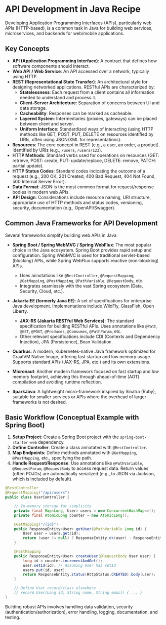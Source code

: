 # API Development in Java Recipe

Developing Application Programming Interfaces (APIs), particularly web APIs (HTTP-based), is a common task in Java for building web services, microservices, and backends for web/mobile applications.

## Key Concepts

*   **API (Application Programming Interface)**: A contract that defines how software components should interact.
*   **Web API / Web Service**: An API accessed over a network, typically using HTTP.
*   **REST (Representational State Transfer)**: An architectural style for designing networked applications. RESTful APIs are characterized by:
    *   **Statelessness**: Each request from a client contains all information needed to understand and process it.
    *   **Client-Server Architecture**: Separation of concerns between UI and data storage.
    *   **Cacheability**: Responses can be marked as cacheable.
    *   **Layered System**: Intermediaries (proxies, gateways) can be placed between client and server.
    *   **Uniform Interface**: Standardized ways of interacting (using HTTP methods like GET, POST, PUT, DELETE on resources identified by URIs, often using JSON/XML for representations).
*   **Resources**: The core concept in REST (e.g., a user, an order, a product). Identified by URIs (e.g., `/users`, `/users/123`).
*   **HTTP Methods**: Standard verbs used for operations on resources (GET: retrieve, POST: create, PUT: update/replace, DELETE: remove, PATCH: partial update).
*   **HTTP Status Codes**: Standard codes indicating the outcome of a request (e.g., 200 OK, 201 Created, 400 Bad Request, 404 Not Found, 500 Internal Server Error).
*   **Data Format**: JSON is the most common format for request/response bodies in modern web APIs.
*   **API Design**: Considerations include resource naming, URI structure, appropriate use of HTTP methods and status codes, versioning, security, documentation (e.g., OpenAPI/Swagger).

## Common Java Frameworks for API Development

Several frameworks simplify building web APIs in Java:

*   **Spring Boot / Spring WebMVC / Spring WebFlux**: The most popular choice in the Java ecosystem. Spring Boot provides rapid setup and configuration. Spring WebMVC is used for traditional servlet-based (blocking) APIs, while Spring WebFlux supports reactive (non-blocking) APIs.
    *   Uses annotations like `@RestController`, `@RequestMapping`, `@GetMapping`, `@PostMapping`, `@PathVariable`, `@RequestBody`, etc.
    *   Integrates seamlessly with the vast Spring ecosystem (Data, Security, Cloud, etc.).

*   **Jakarta EE (formerly Java EE)**: A set of specifications for enterprise Java development. Implementations include WildFly, GlassFish, Open Liberty.
    *   **JAX-RS (Jakarta RESTful Web Services)**: The standard specification for building RESTful APIs. Uses annotations like `@Path`, `@GET`, `@POST`, `@Produces`, `@Consumes`, `@PathParam`, etc.
    *   Other relevant specifications include CDI (Contexts and Dependency Injection), JPA (Persistence), Bean Validation.

*   **Quarkus**: A modern, Kubernetes-native Java framework optimized for GraalVM Native Image, offering fast startup and low memory usage. Supports standard APIs (JAX-RS, JPA, etc.) and its own extensions.

*   **Micronaut**: Another modern framework focused on fast startup and low memory footprint, achieving this through ahead-of-time (AOT) compilation and avoiding runtime reflection.

*   **SparkJava**: A lightweight micro-framework inspired by Sinatra (Ruby), suitable for smaller services or APIs where the overhead of larger frameworks is not desired.

## Basic Workflow (Conceptual Example with Spring Boot)

1.  **Setup Project**: Create a Spring Boot project with the `spring-boot-starter-web` dependency.
2.  **Define Controller**: Create a class annotated with `@RestController`.
3.  **Map Endpoints**: Define methods annotated with `@GetMapping`, `@PostMapping`, etc., specifying the path.
4.  **Handle Request/Response**: Use annotations like `@PathVariable`, `@RequestParam`, `@RequestBody` to access request data. Return values (often POJOs) are automatically serialized (e.g., to JSON via Jackson, which is included by default).

```java
@RestController
@RequestMapping("/api/users")
public class UserController {

    // In-memory storage for simplicity
    private final Map<Long, User> users = new ConcurrentHashMap<>();
    private final AtomicLong counter = new AtomicLong();

    @GetMapping("/{id}")
    public ResponseEntity<User> getUser(@PathVariable Long id) {
        User user = users.get(id);
        return (user != null) ? ResponseEntity.ok(user) : ResponseEntity.notFound().build();
    }

    @PostMapping
    public ResponseEntity<User> createUser(@RequestBody User user) {
        long id = counter.incrementAndGet();
        user.setId(id); // Assuming User has setId
        users.put(id, user);
        return ResponseEntity.status(HttpStatus.CREATED).body(user);
    }

    // Define User record/class elsewhere
    // record User(Long id, String name, String email) { ... }
}
```

Building robust APIs involves handling data validation, security (authentication/authorization), error handling, logging, documentation, and testing. 
